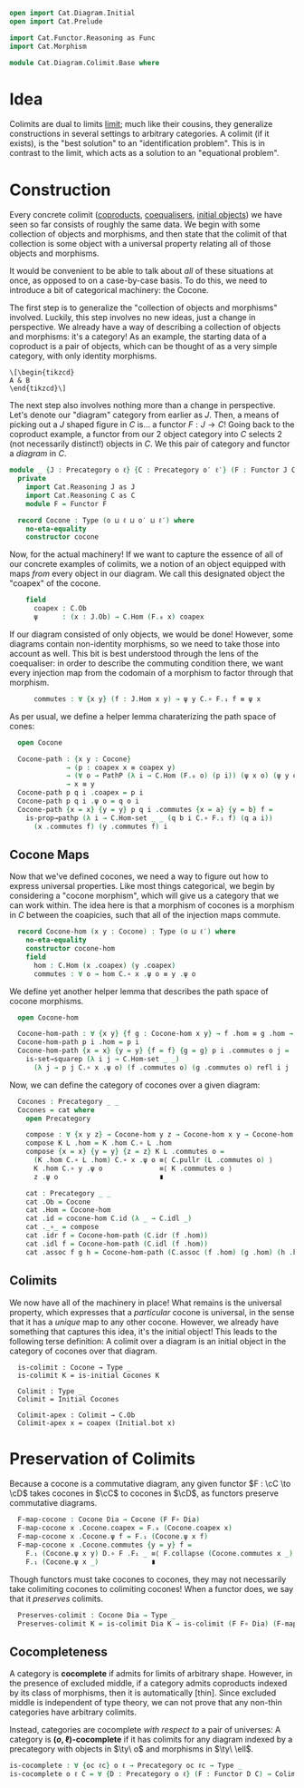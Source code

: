 ```agda
open import Cat.Diagram.Initial
open import Cat.Prelude

import Cat.Functor.Reasoning as Func
import Cat.Morphism

module Cat.Diagram.Colimit.Base where
```

<!--
```agda
private variable
  o ℓ o′ ℓ′ : Level
```
-->

# Idea

Colimits are dual to limits [limit]; much like their cousins, they
generalize constructions in several settings to arbitrary categories.
A colimit (if it exists), is the "best solution" to an
"identification problem". This is in contrast to the limit, which
acts as a solution to an "equational problem".

[limit]: Cat.Diagram.Limit.Base.html

# Construction

Every concrete colimit ([coproducts], [coequalisers], [initial objects])
we have seen so far consists of roughly the same data. We begin with
some collection of objects and morphisms, and then state that the
colimit of that collection is some object with a universal property
relating all of those objects and morphisms.

[coproducts]: Cat.Diagram.Coproduct.html
[coequalisers]: Cat.Diagram.Coequaliser.html
[initial objects]: Cat.Diagram.Initial.html

It would be convenient to be able to talk about _all_ of these
situations at once, as opposed to on a case-by-case basis. To do this,
we need to introduce a bit of categorical machinery: the Cocone.

The first step is to generalize the "collection of objects and
morphisms" involved. Luckily, this step involves no new ideas, just
a change in perspective. We already have a way of describing a
collection of objects and morphisms: it's a category! As an example,
the starting data of a coproduct is a pair of objects, which can
be thought of as a very simple category, with only identity morphisms.

~~~{.quiver .short-2}
\[\begin{tikzcd}
A & B
\end{tikzcd}\]
~~~

The next step also involves nothing more than a change in perspective.
Let's denote our "diagram" category from earlier as $J$. Then, a means
of picking out a $J$ shaped figure in $C$ is... a functor $F : J \to C$!
Going back to the coproduct example, a functor from our 2 object
category into $C$ selects 2 (not necessarily distinct!) objects in $C$.
We this pair of category and functor a _diagram_ in $C$.

```agda
module _ {J : Precategory o ℓ} {C : Precategory o′ ℓ′} (F : Functor J C) where
  private
    import Cat.Reasoning J as J
    import Cat.Reasoning C as C
    module F = Functor F

  record Cocone : Type (o ⊔ ℓ ⊔ o′ ⊔ ℓ′) where
    no-eta-equality
    constructor cocone
```

Now, for the actual machinery! If we want to capture the essence of
all of our concrete examples of colimits, we a notion of an object
equipped with maps _from_ every object in our diagram. We call this
designated object the "coapex" of the cocone.


```agda
    field
      coapex : C.Ob
      ψ      : (x : J.Ob) → C.Hom (F.₀ x) coapex
```

If our diagram consisted of only objects, we would be done! However,
some diagrams contain non-identity morphisms, so we need to take those
into account as well. This bit is best understood through the lens of
the coequaliser: in order to describe the commuting condition there,
we want every injection map from the codomain of a morphism to
factor through that morphism.

```agda
      commutes : ∀ {x y} (f : J.Hom x y) → ψ y C.∘ F.₁ f ≡ ψ x
```

As per usual, we define a helper lemma charaterizing the path space
of cones:

```agda
  open Cocone

  Cocone-path : {x y : Cocone}
              → (p : coapex x ≡ coapex y)
              → (∀ o → PathP (λ i → C.Hom (F.₀ o) (p i)) (ψ x o) (ψ y o))
              → x ≡ y
  Cocone-path p q i .coapex = p i
  Cocone-path p q i .ψ o = q o i
  Cocone-path {x = x} {y = y} p q i .commutes {x = a} {y = b} f =
    is-prop→pathp (λ i → C.Hom-set _ _ (q b i C.∘ F.₁ f) (q a i))
      (x .commutes f) (y .commutes f) i
```

## Cocone Maps

Now that we've defined cocones, we need a way to figure out how to
express universal properties. Like most things categorical, we begin
by considering a "cocone morphism", which will give us a category
that we can work within. The idea here is that a morphism of cocones
is a morphism in $C$ between the coapicies, such that all of the
injection maps commute.

```agda
  record Cocone-hom (x y : Cocone) : Type (o ⊔ ℓ′) where
    no-eta-equality
    constructor cocone-hom
    field
      hom : C.Hom (x .coapex) (y .coapex)
      commutes : ∀ o → hom C.∘ x .ψ o ≡ y .ψ o
```

<!--
```agda
  private unquoteDecl eqv = declare-record-iso eqv (quote Cocone-hom)
```
-->

We define yet another helper lemma that describes the path space
of cocone morphisms.

```agda
  open Cocone-hom

  Cocone-hom-path : ∀ {x y} {f g : Cocone-hom x y} → f .hom ≡ g .hom → f ≡ g
  Cocone-hom-path p i .hom = p i
  Cocone-hom-path {x = x} {y = y} {f = f} {g = g} p i .commutes o j =
    is-set→squarep (λ i j → C.Hom-set _ _)
      (λ j → p j C.∘ x .ψ o) (f .commutes o) (g .commutes o) refl i j
```

Now, we can define the category of cocones over a given diagram:

```agda
  Cocones : Precategory _ _
  Cocones = cat where
    open Precategory

    compose : ∀ {x y z} → Cocone-hom y z → Cocone-hom x y → Cocone-hom x z
    compose K L .hom = K .hom C.∘ L .hom
    compose {x = x} {y = y} {z = z} K L .commutes o =
      (K .hom C.∘ L .hom) C.∘ x .ψ o ≡⟨ C.pullr (L .commutes o) ⟩
      K .hom C.∘ y .ψ o              ≡⟨ K .commutes o ⟩
      z .ψ o                         ∎

    cat : Precategory _ _
    cat .Ob = Cocone
    cat .Hom = Cocone-hom
    cat .id = cocone-hom C.id (λ _ → C.idl _)
    cat ._∘_ = compose
    cat .idr f = Cocone-hom-path (C.idr (f .hom))
    cat .idl f = Cocone-hom-path (C.idl (f .hom))
    cat .assoc f g h = Cocone-hom-path (C.assoc (f .hom) (g .hom) (h .hom))

```

<!--
```agda
    cat .Hom-set x y = Iso→is-hlevel 2 eqv hlevel!
```
-->

## Colimits

We now have all of the machinery in place! What remains is the
universal property, which expresses that a _particular_ cocone
is universal, in the sense that it has a _unique_ map to any other
cocone. However, we already have something that captures this idea,
it's the initial object! This leads to the following terse definition:
A colimit over a diagram is an initial object in the category of
cocones over that diagram.
```
  is-colimit : Cocone → Type _
  is-colimit K = is-initial Cocones K

  Colimit : Type _
  Colimit = Initial Cocones

  Colimit-apex : Colimit → C.Ob
  Colimit-apex x = coapex (Initial.bot x)
```


<!--
```agda
module _ {o₁ h₁ o₂ h₂ o₃ h₃ : _}
         {J : Precategory o₁ h₁}
         {C : Precategory o₂ h₂}
         {D : Precategory o₃ h₃}
         {Dia : Functor J C}
         (F : Functor C D)
  where

  private
    module D = Precategory D
    module C = Precategory C
    module J = Precategory J
    module F = Func F

  open Functor
```
-->

# Preservation of Colimits

Because a cocone is a commutative diagram, any given functor $F : \cC
\to \cD$ takes cocones in $\cC$ to cocones in $\cD$, as
functors preserve commutative diagrams.

```agda
  F-map-cocone : Cocone Dia → Cocone (F F∘ Dia)
  F-map-cocone x .Cocone.coapex = F.₀ (Cocone.coapex x)
  F-map-cocone x .Cocone.ψ f = F.₁ (Cocone.ψ x f)
  F-map-cocone x .Cocone.commutes {y = y} f =
    F.₁ (Cocone.ψ x y) D.∘ F .F₁ _ ≡⟨ F.collapse (Cocone.commutes x _) ⟩
    F.₁ (Cocone.ψ x _)             ∎
```

Though functors must take cocones to cocones, they may not necessarily
take colimiting cocones to colimiting cocones! When a functor does, we
say that it _preserves_ colimits.

```agda
  Preserves-colimit : Cocone Dia → Type _
  Preserves-colimit K = is-colimit Dia K → is-colimit (F F∘ Dia) (F-map-cocone K)
```

## Cocompleteness

A category is **cocomplete** if admits for limits of arbitrary shape.
However, in the presence of excluded middle, if a category admits
coproducts indexed by its class of morphisms, then it is automatically
[thin]. Since excluded middle is independent of type theory, we can not
prove that any non-thin categories have arbitrary colimits.

Instead, categories are cocomplete _with respect to_ a pair of
universes: A category is **$(o, \ell)$-cocomplete** if it has colimits
for any diagram indexed by a precategory with objects in $\ty\ o$ and
morphisms in $\ty\ \ell$.

```agda
is-cocomplete : ∀ {oc ℓc} o ℓ → Precategory oc ℓc → Type _
is-cocomplete o ℓ C = ∀ {D : Precategory o ℓ} (F : Functor D C) → Colimit F
```
